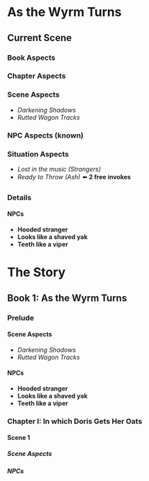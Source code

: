 # As the Wyrm Turns

## Current Scene

### Book Aspects

### Chapter Aspects

### Scene Aspects

-  *Darkening Shadows*
-  *Rutted Wagon Tracks*

### NPC Aspects (known)

### Situation Aspects

-  *Lost in the music (Strangers)*
-  *Ready to Throw (Ash)* ⬅️️  **2 free invokes**

### Details

#### NPCs

-  **Hooded stranger**
-  **Looks like a shaved yak**
-  **Teeth like a viper**

# The Story 

## Book 1: As the Wyrm Turns
### Prelude
#### Scene Aspects

-  *Darkening Shadows*
-  *Rutted Wagon Tracks*

#### NPCs

-  **Hooded stranger**
-  **Looks like a shaved yak**
-  **Teeth like a viper**

### Chapter I: In which Doris Gets Her Oats
#### Scene 1
##### Scene Aspects
##### NPCs
